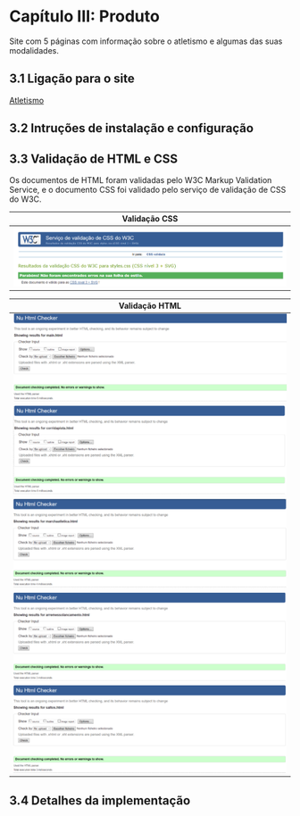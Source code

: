 # Capítulo III: Produto

Site com 5 páginas com informação sobre o atletismo e algumas das suas modalidades.

## 3.1 Ligação para o site

[Atletismo](https://inf23tig04.netlify.app)

## 3.2 Intruções de instalação e configuração

## 3.3 Validação de HTML e CSS

Os documentos de HTML foram validadas pelo W3C Markup Validation Service, e o documento CSS foi validado pelo serviço de validação de CSS do W3C.

| Validação CSS                                                                                       |
|-----------------------------------------------------------------------------------------------------|
| ![val_css](https://github.com/inf23tig04/inf23tig04/blob/main/rel/imagens/Comprovativo_val_CSS.PNG) |

| Validação HTML                                                                                                  |
|-----------------------------------------------------------------------------------------------------------------|
| ![val_main](https://github.com/inf23tig04/inf23tig04/blob/main/rel/imagens/Comprovativo_val_main.png)           |
| ![val_corrida](https://github.com/inf23tig04/inf23tig04/blob/main/rel/imagens/Comprovativo_val_corrida.png)     |
| ![val_marcha](https://github.com/inf23tig04/inf23tig04/blob/main/rel/imagens/Comprovativo_val_marcha.png)       |
| ![val_arremesso](https://github.com/inf23tig04/inf23tig04/blob/main/rel/imagens/Comprovativo_val_arremesso.png) |
| ![val_salto](https://github.com/inf23tig04/inf23tig04/blob/main/rel/imagens/Comprovativo_val_salto.png)         |

## 3.4 Detalhes da implementação
